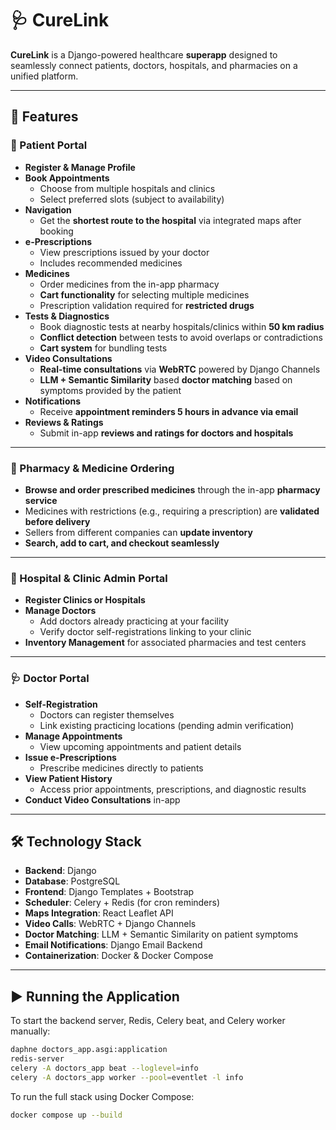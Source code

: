 # 🩺 CureLink

**CureLink** is a Django-powered healthcare **superapp** designed to seamlessly connect patients, doctors, hospitals, and pharmacies on a unified platform.

---

## 🌟 Features

### 👥 Patient Portal

- **Register & Manage Profile**
- **Book Appointments**
  - Choose from multiple hospitals and clinics
  - Select preferred slots (subject to availability)
- **Navigation**
  - Get the **shortest route to the hospital** via integrated maps after booking
- **e-Prescriptions**
  - View prescriptions issued by your doctor
  - Includes recommended medicines
- **Medicines**
  - Order medicines from the in-app pharmacy
  - **Cart functionality** for selecting multiple medicines
  - Prescription validation required for **restricted drugs**
- **Tests & Diagnostics**
  - Book diagnostic tests at nearby hospitals/clinics within **50 km radius**
  - **Conflict detection** between tests to avoid overlaps or contradictions
  - **Cart system** for bundling tests
- **Video Consultations**
  - **Real-time consultations** via **WebRTC** powered by Django Channels
  - **LLM + Semantic Similarity** based **doctor matching** based on symptoms provided by the patient
- **Notifications**
  - Receive **appointment reminders 5 hours in advance via email**
- **Reviews & Ratings**
  - Submit in-app **reviews and ratings for doctors and hospitals**

---

### 💊 Pharmacy & Medicine Ordering

- **Browse and order prescribed medicines** through the in-app **pharmacy service**
- Medicines with restrictions (e.g., requiring a prescription) are **validated before delivery**
- Sellers from different companies can **update inventory**
- **Search, add to cart, and checkout seamlessly**

---

### 🏥 Hospital & Clinic Admin Portal

- **Register Clinics or Hospitals**
- **Manage Doctors**
  - Add doctors already practicing at your facility
  - Verify doctor self-registrations linking to your clinic
- **Inventory Management** for associated pharmacies and test centers

---

### 🩺 Doctor Portal

- **Self-Registration**
  - Doctors can register themselves
  - Link existing practicing locations (pending admin verification)
- **Manage Appointments**
  - View upcoming appointments and patient details
- **Issue e-Prescriptions**
  - Prescribe medicines directly to patients
- **View Patient History**
  - Access prior appointments, prescriptions, and diagnostic results
- **Conduct Video Consultations** in-app

---

## 🛠️ Technology Stack

- **Backend**: Django
- **Database**: PostgreSQL
- **Frontend**: Django Templates + Bootstrap
- **Scheduler**: Celery + Redis (for cron reminders)
- **Maps Integration**: React Leaflet API
- **Video Calls**: WebRTC + Django Channels
- **Doctor Matching**: LLM + Semantic Similarity on patient symptoms
- **Email Notifications**: Django Email Backend
- **Containerization**: Docker & Docker Compose

---

## ▶️ Running the Application

To start the backend server, Redis, Celery beat, and Celery worker manually:

```bash
daphne doctors_app.asgi:application
redis-server
celery -A doctors_app beat --loglevel=info
celery -A doctors_app worker --pool=eventlet -l info
```
To run the full stack using Docker Compose:

```bash
docker compose up --build

